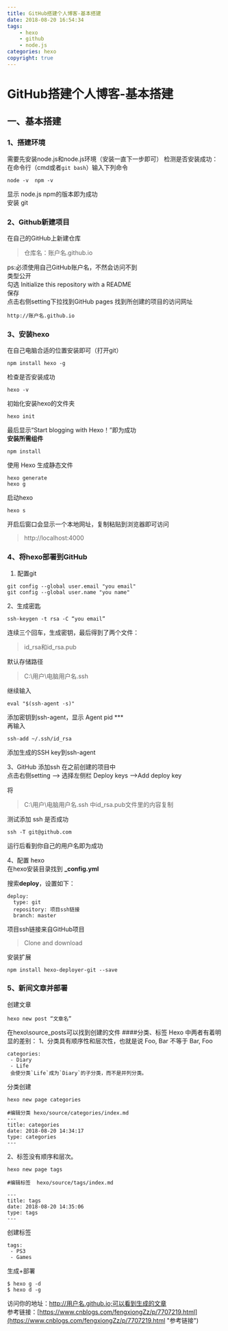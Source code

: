 ```yaml
---
title: GitHub搭建个人博客-基本搭建
date: 2018-08-20 16:54:34
tags:
	- hexo
	- github
	- node.js
categories: hexo
copyright: true
---
```

# GitHub搭建个人博客-基本搭建
<!-- toc -->
## 一、基本搭建
### 1、搭建环境
需要先安装node.js和node.js环境（安装一直下一步即可）
检测是否安装成功：
在命令行（cmd或者`git bash`）输入下列命令

```
node -v  npm -v
```
显示 node.js npm的版本即为成功<br>
安装 git
### 2、Github新建项目
在自己的GitHub上新建仓库
> 仓库名：账户名.github.io

ps:必须使用自己GitHub账户名，不然会访问不到<br>
类型公开<br>
勾选  Initialize this repository with a README<br>
保存<br>
点击右侧setting下拉找到GitHub pages 找到所创建的项目的访问网址

```
http://账户名.github.io
```
### 3、安装hexo
在自己电脑合适的位置安装即可（打开git）

```
npm install hexo -g
```
检查是否安装成功

```
hexo -v
```
初始化安装hexo的文件夹
```
hexo init
```
最后显示“Start blogging with Hexo！”即为成功<br>
**安装所需组件**

```
npm install
```
使用 Hexo 生成静态文件

```
hexo generate
hexo g
```
启动hexo

```
hexo s
```
开启后窗口会显示一个本地网址，复制粘贴到浏览器即可访问
>http://localhost:4000
### 4、将hexo部署到GitHub
1. 配置git

```
git config --global user.email "you email"
git config --global user.name "you name"
```
2、生成密匙

```
ssh-keygen -t rsa -C “you email”
```
连续三个回车，生成密钥，最后得到了两个文件：
>id_rsa和id_rsa.pub

默认存储路径
>C:\用户\电脑用户名\.ssh

继续输入
```
eval "$(ssh-agent -s)"
```
添加密钥到ssh-agent，显示 Agent pid ***<br>
再输入
```
ssh-add ~/.ssh/id_rsa
```
添加生成的SSH key到ssh-agent<br>

3、GitHub 添加ssh
在之前创建的项目中<br>
点击右侧setting --> 选择左侧栏 Deploy keys -->Add deploy key

将
>C:\用户\电脑用户名\.ssh 中id_rsa.pub文件里的内容复制

测试添加 ssh 是否成功

```
ssh -T git@github.com
```
运行后看到你自己的用户名即为成功

4、配置 hexo<br>
在hexo安装目录找到 **_config.yml**

搜索**deploy**，设置如下：

```
deploy:
  type: git
  repository: 项目ssh链接
  branch: master
```
项目ssh链接来自GitHub项目 
>Clone and download

安装扩展

```
npm install hexo-deployer-git --save
```
### 5、新间文章并部署
创建文章

```
hexo new post “文章名”
```
在hexo\source\_posts可以找到创建的文件
####分类、标签
Hexo 中两者有着明显的差别：
1、分类具有顺序性和层次性，也就是说 Foo, Bar 不等于 Bar, Foo
```
categories:
 - Diary
 - Life
 会使分类`Life`成为`Diary`的子分类，而不是并列分类。
```
分类创建
```
hexo new page categories

#编辑分类 hexo/source/categories/index.md
---
title: categories
date: 2018-08-20 14:34:17
type: categories
---
```

2、标签没有顺序和层次。
```
hexo new page tags

#编辑标签  hexo/source/tags/index.md

---
title: tags
date: 2018-08-20 14:35:06
type: tags
---
```
创建标签
```
tags:
 - PS3
 - Games
```
生成+部署

```
$ hexo g -d
$ hexo d -g
```
访问你的地址：http://用户名.github.io;可以看到生成的文章<br/>
参考链接：[https://www.cnblogs.com/fengxiongZz/p/7707219.html](https://www.cnblogs.com/fengxiongZz/p/7707219.html "参考链接")